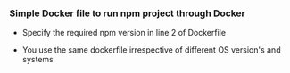 ### Simple Docker file to run npm project through Docker

* Specify the required npm version in line 2 of Dockerfile

* You use the same dockerfile irrespective of different OS version's and systems
